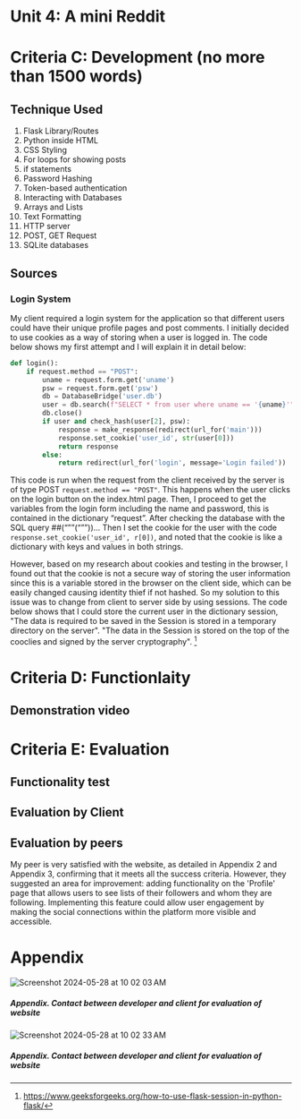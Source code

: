 # Unit 4: A mini Reddit


# Criteria C: Development (no more than 1500 words)

## Technique Used
1. Flask Library/Routes
2. Python inside HTML
3. CSS Styling
4. For loops for showing posts
5. if statements
6. Password Hashing
7. Token-based authentication
8. Interacting with Databases
9. Arrays and Lists
10. Text Formatting
11. HTTP server
12. POST, GET Request
13. SQLite databases


## Sources

### Login System

My client required a login system for the application so that different users could have their unique profile pages and post comments. I initially decided to use cookies as a way of storing when a user is logged in. The code below shows my first attempt and I will explain it in detail below:

```.py
def login():
    if request.method == "POST":
        uname = request.form.get('uname')
        psw = request.form.get('psw')
        db = DatabaseBridge('user.db')
        user = db.search(f"SELECT * from user where uname == '{uname}'", multiple=False)
        db.close()
        if user and check_hash(user[2], psw):　
            response = make_response(redirect(url_for('main')))
            response.set_cookie('user_id', str(user[0]))
            return response
        else:
            return redirect(url_for('login', message='Login failed'))
```
This code is run when the request from the client received by the server is of type POST ```request.method == "POST"```. This happens when the user clicks on the login button on the index.html page. Then, I proceed to get the variables from the login form including the name and password, this is contained in the dictionary “request”. After checking the database with the SQL query ##(“””(“””))... Then I set the cookie for the user with the code ``` response.set_cookie('user_id', r[0]) ```, and noted that the cookie is like a dictionary with keys and values in both strings.

However, based on my research about cookies and testing in the browser, I found out that the cookie is not a secure way of storing the user information since this is a variable stored in the browser on the client side, which can be easily changed causing identity thief if not hashed. So my solution to this issue was to change from client to server side by using sessions. The code below shows that I could store the current user in the dictionary session, "The data is required to be saved in the Session is stored in a temporary directory on the server". "The data in the Session is stored on the top of the cooclies and signed by the server cryptography". [^1]



# Criteria D: Functionlaity

## Demonstration video


# Criteria E: Evaluation

## Functionality test


## Evaluation by Client


## Evaluation by peers
My peer is very satisfied with the website, as detailed in Appendix 2 and Appendix 3, confirming that it meets all the success criteria. However, they suggested an area for improvement: adding functionality on the 'Profile' page that allows users to see lists of their followers and whom they are following. Implementing this feature could allow user engagement by making the social connections within the platform more visible and accessible.


# Appendix

<img width="max" alt="Screenshot 2024-05-28 at 10 02 03 AM" src="https://github.com/hasmhib/unit4-2024/assets/142870448/f0d455f7-367a-4339-82de-d3323797cb01">

##### _Appendix. Contact between developer and client for evaluation of website_


<img width="max" alt="Screenshot 2024-05-28 at 10 02 33 AM" src="https://github.com/hasmhib/unit4-2024/assets/142870448/c46b46fb-ed14-4a6a-9457-a05a3716c1ca">

##### _Appendix. Contact between developer and client for evaluation of website_





[^1]: https://www.geeksforgeeks.org/how-to-use-flask-session-in-python-flask/

